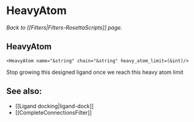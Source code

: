 # HeavyAtom
*Back to [[Filters|Filters-RosettaScripts]] page.*
## HeavyAtom

```
<HeavyAtom name="&string" chain="&string" heavy_atom_limit=(&int)/>
```

Stop growing this designed ligand once we reach this heavy atom limit

## See also:

* [[Ligand docking|ligand-dock]]
* [[CompleteConnectionsFilter]]

